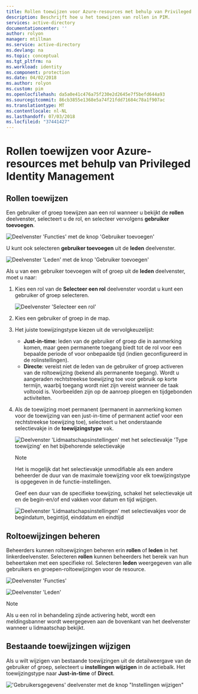 ```yaml
---
title: Rollen toewijzen voor Azure-resources met behulp van Privileged Identity Management | Microsoft Docs
description: Beschrijft hoe u het toewijzen van rollen in PIM.
services: active-directory
documentationcenter: ''
author: rolyon
manager: mtillman
ms.service: active-directory
ms.devlang: na
ms.topic: conceptual
ms.tgt_pltfrm: na
ms.workload: identity
ms.component: protection
ms.date: 04/02/2018
ms.author: rolyon
ms.custom: pim
ms.openlocfilehash: da5a0e41c476a75f230e2d2645e7f5befd644a93
ms.sourcegitcommit: 86cb3855e1368e5a74f21fdd71684c78a1f907ac
ms.translationtype: MT
ms.contentlocale: nl-NL
ms.lasthandoff: 07/03/2018
ms.locfileid: "37441427"
---
```

# <a name="assign-roles-for-azure-resources-by-using-privileged-identity-management"></a>Rollen toewijzen voor Azure-resources met behulp van Privileged Identity Management

## <a name="assign-roles"></a>Rollen toewijzen

Een gebruiker of groep toewijzen aan een rol wanneer u bekijkt de **rollen** deelvenster, selecteert u de rol, en selecteer vervolgens **gebruiker toevoegen**. 

![Deelvenster 'Functies' met de knop 'Gebruiker toevoegen'](media/azure-pim-resource-rbac/rbac-assign-roles-1.png)

U kunt ook selecteren **gebruiker toevoegen** uit de **leden** deelvenster.

![Deelvenster 'Leden' met de knop 'Gebruiker toevoegen'](media/azure-pim-resource-rbac/rbac-assign-roles-2.png)


Als u van een gebruiker toevoegen wilt of groep uit de **leden** deelvenster, moet u naar: 

1. Kies een rol van de **Selecteer een rol** deelvenster voordat u kunt een gebruiker of groep selecteren.

   ![Deelvenster 'Selecteer een rol'](media/azure-pim-resource-rbac/rbac-assign-roles-select-role.png)

2. Kies een gebruiker of groep in de map.

3. Het juiste toewijzingstype kiezen uit de vervolgkeuzelijst: 

   - **Just-in-time**: leden van de gebruiker of groep die in aanmerking komen, maar geen permanente toegang biedt tot de rol voor een bepaalde periode of voor onbepaalde tijd (indien geconfigureerd in de rolinstellingen). 
   - **Directe**: vereist niet de leden van de gebruiker of groep activeren van de roltoewijzing (bekend als permanente toegang). Wordt u aangeraden rechtstreekse toewijzing toe voor gebruik op korte termijn, waarbij toegang wordt niet zijn vereist wanneer de taak voltooid is. Voorbeelden zijn op de aanroep ploegen en tijdgebonden activiteiten.

4. Als de toewijzing moet permanent (permanent in aanmerking komen voor de toewijzing van een just-in-time of permanent actief voor een rechtstreekse toewijzing toe), selecteert u het onderstaande selectievakje in de **toewijzingstype** vak.

   ![Deelvenster 'Lidmaatschapsinstellingen' met het selectievakje 'Type toewijzing' en het bijbehorende selectievakje](media/azure-pim-resource-rbac/rbac-assign-roles-settings.png)

   >[!NOTE]
   >Het is mogelijk dat het selectievakje unmodifiable als een andere beheerder de duur van de maximale toewijzing voor elk toewijzingstype is opgegeven in de functie-instellingen.

   Geef een duur van de specifieke toewijzing, schakel het selectievakje uit en de begin-en/of end vakken voor datum en tijd wijzigen.

   ![Deelvenster 'Lidmaatschapsinstellingen' met selectievakjes voor de begindatum, begintijd, einddatum en eindtijd](media/azure-pim-resource-rbac/rbac-assign-roles-duration.png)


## <a name="manage-role-assignments"></a>Roltoewijzingen beheren

Beheerders kunnen roltoewijzingen beheren erin **rollen** of **leden** in het linkerdeelvenster. Selecteren **rollen** kunnen beheerders het bereik van hun beheertaken met een specifieke rol. Selecteren **leden** weergegeven van alle gebruikers en groepen-roltoewijzingen voor de resource.

![Deelvenster 'Functies'](media/azure-pim-resource-rbac/rbac-assign-roles-roles.png)

![Deelvenster 'Leden'](media/azure-pim-resource-rbac/rbac-assign-roles-members.png)

>[!NOTE]
Als u een rol in behandeling zijnde activering hebt, wordt een meldingsbanner wordt weergegeven aan de bovenkant van het deelvenster wanneer u lidmaatschap bekijkt.


## <a name="modify-existing-assignments"></a>Bestaande toewijzingen wijzigen

Als u wilt wijzigen van bestaande toewijzingen uit de detailweergave van de gebruiker of groep, selecteert u **instellingen wijzigen** in de actiebalk. Het toewijzingstype naar **Just-in-time** of **Direct**.

!['Gebruikersgegevens' deelvenster met de knop "Instellingen wijzigen"](media/azure-pim-resource-rbac/rbac-assign-role-manage.png)
